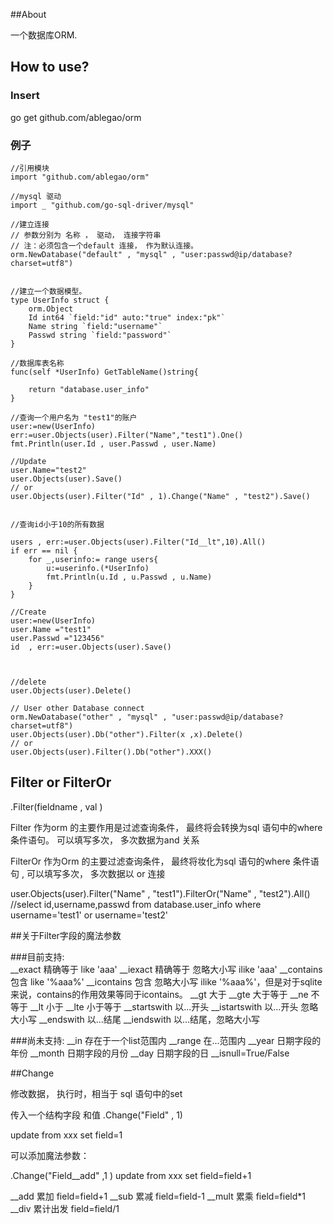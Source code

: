 ##About 

一个数据库ORM.

## How to use?

### Insert 
go get github.com/ablegao/orm



###  例子
    
    //引用模块
    import "github.com/ablegao/orm"

    //mysql 驱动
    import _ "github.com/go-sql-driver/mysql"
    
    //建立连接 
    // 参数分别为 名称 ， 驱动， 连接字符串
    // 注：必须包含一个default 连接， 作为默认连接。
    orm.NewDatabase("default" , "mysql" , "user:passwd@ip/database?charset=utf8")


    //建立一个数据模型。 
	type UserInfo struct {
		orm.Object
		Id int64 `field:"id" auto:"true" index:"pk"`
		Name string `field:"username"`
		Passwd string `field:"password"`
	}

    //数据库表名称
	func(self *UserInfo) GetTableName()string{

		return "database.user_info"
	}

	//查询一个用户名为 "test1"的账户  
	user:=new(UserInfo)
	err:=user.Objects(user).Filter("Name","test1").One()
	fmt.Println(user.Id , user.Passwd , user.Name)

	//Update 
	user.Name="test2"
	user.Objects(user).Save()
	// or 
	user.Objects(user).Filter("Id" , 1).Change("Name" , "test2").Save()


    //查询id小于10的所有数据

    users , err:=user.Objects(user).Filter("Id__lt",10).All()
    if err == nil {
        for _,userinfo:= range users{
        	u:=userinfo.(*UserInfo)
            fmt.Println(u.Id , u.Passwd , u.Name)
        }
    }

    //Create 
    user:=new(UserInfo)
    user.Name ="test1"
    user.Passwd ="123456"
    id  , err:=user.Objects(user).Save()


    
    //delete
    user.Objects(user).Delete()
    
    // User other Database connect 
    orm.NewDatabase("other" , "mysql" , "user:passwd@ip/database?charset=utf8")
    user.Objects(user).Db("other").Filter(x ,x).Delete()
    // or 
    user.Objects(user).Filter().Db("other").XXX()

## Filter or FilterOr
.Filter(fieldname , val )

Filter 作为orm 的主要作用是过滤查询条件， 最终将会转换为sql 语句中的where 条件语句。 可以填写多次， 多次数据为and 关系

FilterOr 作为Orm 的主要过滤查询条件， 最终将妆化为sql 语句的where 条件语句 , 可以填写多次， 多次数据以 or 连接

user.Objects(user).Filter("Name" , "test1").FilterOr("Name" , "test2").All()
//select id,username,passwd from database.user_info where username='test1' or username='test2'

##关于Filter字段的魔法参数

###目前支持:	
	__exact        精确等于 like 'aaa'
	 __iexact    精确等于 忽略大小写 ilike 'aaa'
	 __contains    包含 like '%aaa%'
	 __icontains    包含 忽略大小写 ilike '%aaa%'，但是对于sqlite来说，contains的作用效果等同于icontains。
	__gt    大于
	__gte    大于等于
	__ne    不等于
	__lt    小于
	__lte    小于等于
	__startswith   以...开头
	__istartswith   以...开头 忽略大小写
	__endswith     以...结尾
	__iendswith    以...结尾，忽略大小写

###尚未支持:
	__in     存在于一个list范围内
	__range    在...范围内
	__year       日期字段的年份
	__month    日期字段的月份
	__day        日期字段的日
	__isnull=True/False


##Change

修改数据， 执行时，相当于 sql 语句中的set 

传入一个结构字段 和值
.Change("Field" , 1)

update from xxx set field=1 

可以添加魔法参数：

.Change("Field__add" ,1 )
update from xxx set field=field+1

__add 累加 field=field+1
__sub 累减 field=field-1
__mult 累乘 field=field*1
__div 累计出发 field=field/1



